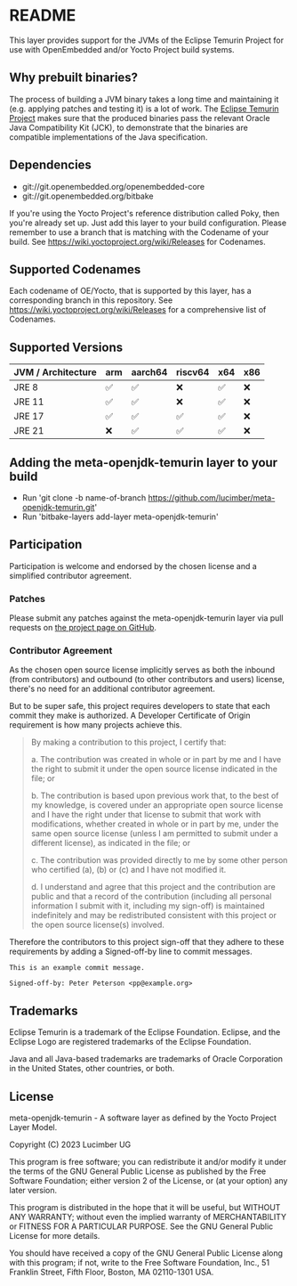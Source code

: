 # README
This layer provides support for the JVMs of the Eclipse Temurin Project for use with
OpenEmbedded and/or Yocto Project build systems. 

## Why prebuilt binaries?
The process of building a JVM binary takes a long time and maintaining it
(e.g. applying patches and testing it) is a lot of work.
The [Eclipse Temurin Project](https://projects.eclipse.org/projects/adoptium.temurin) makes sure that the produced binaries pass
the relevant Oracle Java Compatibility Kit (JCK), to demonstrate
that the binaries are compatible implementations of the Java specification.

## Dependencies
* git://git.openembedded.org/openembedded-core
* git://git.openembedded.org/bitbake

If you're using the Yocto Project's reference distribution called Poky,
then you're already set up. Just add this layer to your build configuration.
Please remember to use a branch that is matching with the Codename of your build.
See https://wiki.yoctoproject.org/wiki/Releases for Codenames.

## Supported Codenames
Each codename of OE/Yocto, that is supported by this layer, has a corresponding branch in this repository.
See https://wiki.yoctoproject.org/wiki/Releases for a comprehensive list of Codenames.

## Supported Versions
| JVM / Architecture | arm | aarch64 | riscv64 | x64 | x86 |
|--------------------|-----|---------|---------|-----|-----|
| JRE 8              | ✅  | ✅      | ❌      | ✅  | ❌  |
| JRE 11             | ✅  | ✅      | ❌      | ✅  | ❌  |
| JRE 17             | ✅  | ✅      | ✅      | ✅  | ❌  |
| JRE 21             | ❌  | ✅      | ✅      | ✅  | ❌  |

## Adding the meta-openjdk-temurin layer to your build
* Run 'git clone -b name-of-branch https://github.com/lucimber/meta-openjdk-temurin.git'
* Run 'bitbake-layers add-layer meta-openjdk-temurin'

## Participation
Participation is welcome and endorsed by the chosen license
and a simplified contributor agreement.

### Patches
Please submit any patches against the meta-openjdk-temurin layer via pull requests
on [the project page on GitHub](https://github.com/lucimber/meta-openjdk-temurin).

### Contributor Agreement
As the chosen open source license implicitly serves
as both the inbound (from contributors) and
outbound (to other contributors and users) license,
there's no need for an additional contributor agreement.

But to be super safe, this project requires developers
to state that each commit they make is authorized.
A Developer Certificate of Origin requirement is how many
projects achieve this.

> By making a contribution to this project, I certify that:
> 
> a. The contribution was created in whole or in part by me and I have the right to submit it under the open source license indicated in the file; or
>
> b. The contribution is based upon previous work that, to the best of my knowledge, is covered under an appropriate open source license and I have the right under that license to submit that work with modifications, whether created in whole or in part by me, under the same open source license (unless I am permitted to submit under a different license), as indicated in the file; or
>
> c. The contribution was provided directly to me by some other person who certified (a), (b) or (c) and I have not modified it.
>
> d. I understand and agree that this project and the contribution are public and that a record of the contribution (including all personal information I submit with it, including my sign-off) is maintained indefinitely and may be redistributed consistent with this project or the open source license(s) involved.

Therefore the contributors to this project sign-off that
they adhere to these requirements by adding
a Signed-off-by line to commit messages.

    This is an example commit message.
    
    Signed-off-by: Peter Peterson <pp@example.org>

## Trademarks
Eclipse Temurin is a trademark of the Eclipse Foundation. Eclipse, and the
Eclipse Logo are registered trademarks of the Eclipse Foundation.

Java and all Java-based trademarks are trademarks of Oracle Corporation in
the United States, other countries, or both.

## License
meta-openjdk-temurin - A software layer as defined by the Yocto Project Layer Model.

Copyright (C) 2023  Lucimber UG

This program is free software; you can redistribute it and/or modify
it under the terms of the GNU General Public License as published by
the Free Software Foundation; either version 2 of the License, or
(at your option) any later version.

This program is distributed in the hope that it will be useful,
but WITHOUT ANY WARRANTY; without even the implied warranty of
MERCHANTABILITY or FITNESS FOR A PARTICULAR PURPOSE.  See the
GNU General Public License for more details.

You should have received a copy of the GNU General Public License along
with this program; if not, write to the Free Software Foundation, Inc.,
51 Franklin Street, Fifth Floor, Boston, MA 02110-1301 USA.
